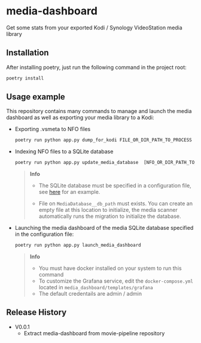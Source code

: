 # media-dashboard


Get some stats from your exported Kodi / Synology VideoStation media library


## Installation


After installing poetry, just run the following command in the project root:


```sh
poetry install
```


## Usage example


This repository contains many commands to manage and launch the media dashboard as well as
exporting your media library to a Kodi:


- Exporting .vsmeta to NFO files


    ```txt
    poetry run python app.py dump_for_kodi FILE_OR_DIR_PATH_TO_PROCESS
    ```


- Indexing NFO files to a SQLite database


    ```txt
    poetry run python app.py update_media_database  [NFO_OR_DIR_PATH_TO_PROCESS ...]
    ```


    > **Info**
    >
    > - The SQLite database must be specified in a configuration file,
    >   see [here](tree/main/tests/media_dashboard/update_media_database/test_config.env) for an example.
    >
    > - File on `MediaDatabase__db_path` must exists.
    >   You can create an empty file at this location to initialize, the media scanner automatically runs
    >   the migration to initialize the database.


- Launching the media dashboard of the media SQLite database specified in the configuration file:


    ```txt
    poetry run python app.py launch_media_dashboard
    ```


    > **Info**
    >
    > - You must have docker installed on your system to run this command
    > - To customize the Grafana service, edit the `docker-compose.yml` located in `media_dashboard/templates/grafana`
    > - The default credentails are admin / admin


## Release History


- V0.0.1
  - Extract media-dashboard from movie-pipeline repository

